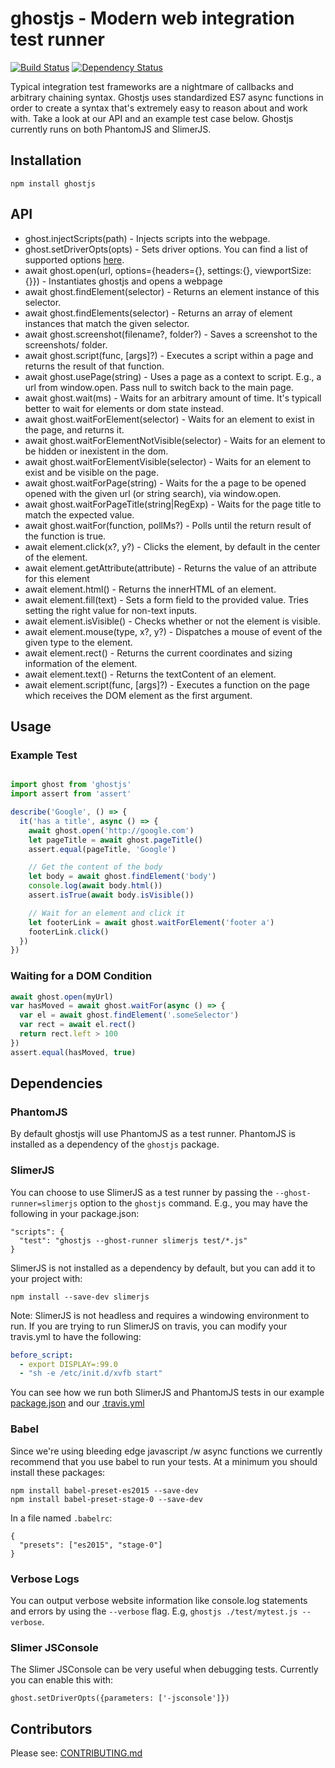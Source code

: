 # ghostjs - Modern web integration test runner

[![Build Status](https://travis-ci.org/KevinGrandon/ghostjs.svg?branch=master)](https://travis-ci.org/KevinGrandon/ghostjs)
[![Dependency Status](https://david-dm.org/kevingrandon/ghostjs.svg?path=/ghostjs-core/)](https://david-dm.org/kevingrandon/ghostjs?path=/ghostjs-core/)

Typical integration test frameworks are a nightmare of callbacks and arbitrary chaining syntax. Ghostjs uses standardized ES7 async functions in order to create a syntax that's extremely easy to reason about and work with. Take a look at our API and an example test case below. Ghostjs currently runs on both PhantomJS and SlimerJS.

## Installation

```
npm install ghostjs
```

## API

* ghost.injectScripts(path) - Injects scripts into the webpage.
* ghost.setDriverOpts(opts) - Sets driver options. You can find a list of supported options [here](http://phantomjs.org/api/command-line.html).
* await ghost.open(url, options={headers={}, settings:{}, viewportSize:{}}) - Instantiates ghostjs and opens a webpage
* await ghost.findElement(selector) - Returns an element instance of this selector.
* await ghost.findElements(selector) - Returns an array of element instances that match the given selector.
* await ghost.screenshot(filename?, folder?) - Saves a screenshot to the screenshots/ folder.
* await ghost.script(func, [args]?) - Executes a script within a page and returns the result of that function.
* await ghost.usePage(string) - Uses a page as a context to script. E.g., a url from window.open. Pass null to switch back to the main page.
* await ghost.wait(ms) - Waits for an arbitrary amount of time. It's typicall better to wait for elements or dom state instead.
* await ghost.waitForElement(selector) - Waits for an element to exist in the page, and returns it.
* await ghost.waitForElementNotVisible(selector) - Waits for an element to be hidden or inexistent in the dom.
* await ghost.waitForElementVisible(selector) - Waits for an element to exist and be visible on the page.
* await ghost.waitForPage(string) - Waits for the a page to be opened opened with the given url (or string search), via window.open.
* await ghost.waitForPageTitle(string|RegExp) - Waits for the page title to match the expected value.
* await ghost.waitFor(function, pollMs?) - Polls until the return result of the function is true.
* await element.click(x?, y?) - Clicks the element, by default in the center of the element.
* await element.getAttribute(attribute) - Returns the value of an attribute for this element
* await element.html() - Returns the innerHTML of an element.
* await element.fill(text) - Sets a form field to the provided value. Tries setting the right value for non-text inputs.
* await element.isVisible() - Checks whether or not the element is visible.
* await element.mouse(type, x?, y?) - Dispatches a mouse of event of the given type to the element.
* await element.rect() - Returns the current coordinates and sizing information of the element.
* await element.text() - Returns the textContent of an element.
* await element.script(func, [args]?) - Executes a function on the page which receives the DOM element as the first argument.

## Usage

### Example Test

```js

import ghost from 'ghostjs'
import assert from 'assert'

describe('Google', () => {
  it('has a title', async () => {
    await ghost.open('http://google.com')
    let pageTitle = await ghost.pageTitle()
    assert.equal(pageTitle, 'Google')

    // Get the content of the body
    let body = await ghost.findElement('body')
    console.log(await body.html())
    assert.isTrue(await body.isVisible())

    // Wait for an element and click it
    let footerLink = await ghost.waitForElement('footer a')
    footerLink.click()
  })
})

```

### Waiting for a DOM Condition

```js
await ghost.open(myUrl)
var hasMoved = await ghost.waitFor(async () => {
  var el = await ghost.findElement('.someSelector')
  var rect = await el.rect()
  return rect.left > 100
})
assert.equal(hasMoved, true)
```

## Dependencies

### PhantomJS

By default ghostjs will use PhantomJS as a test runner. PhantomJS is installed as a dependency of the `ghostjs` package.


### SlimerJS

You can choose to use SlimerJS as a test runner by passing the `--ghost-runner=slimerjs` option to the `ghostjs` command. E.g., you may have the following in your package.json:
```
"scripts": {
  "test": "ghostjs --ghost-runner slimerjs test/*.js"  
}
```

SlimerJS is not installed as a dependency by default, but you can add it to your project with:

```
npm install --save-dev slimerjs
```

Note: SlimerJS is not headless and requires a windowing environment to run. If you are trying to run SlimerJS on travis, you can modify your travis.yml to have the following:
```yml
before_script:
  - export DISPLAY=:99.0
  - "sh -e /etc/init.d/xvfb start"
```

You can see how we run both SlimerJS and PhantomJS tests in our example [package.json](https://github.com/KevinGrandon/ghostjs/blob/0bccf322b440f742b5c9e0e99ad39bcd19e5a853/ghostjs-examples/package.json#L8-L9) and our [.travis.yml](https://github.com/KevinGrandon/ghostjs/blob/79a2d070e3b5b20c1b25cc49828e9bf6941dec58/.travis.yml#L7-L10)


### Babel

Since we're using bleeding edge javascript /w async functions we currently recommend that you use babel to run your tests. At a minimum you should install these packages:
```
npm install babel-preset-es2015 --save-dev
npm install babel-preset-stage-0 --save-dev
```

In a file named `.babelrc`:
```
{
  "presets": ["es2015", "stage-0"]
}
```

### Verbose Logs

You can output verbose website information like console.log statements and errors by using the `--verbose` flag. E.g, `ghostjs ./test/mytest.js --verbose`.


### Slimer JSConsole

The Slimer JSConsole can be very useful when debugging tests. Currently you can enable this with:
```
ghost.setDriverOpts({parameters: ['-jsconsole']})
```

## Contributors

Please see: [CONTRIBUTING.md](https://github.com/KevinGrandon/ghostjs/blob/master/CONTRIBUTING.md)
